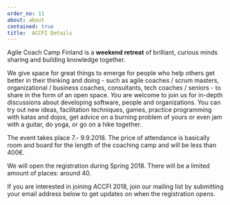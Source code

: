 ```yaml
---
order_no: 11
about: about
contained: true
title:  ACCFI Details
---
```


Agile Coach Camp Finland is a **weekend retreat** of brilliant, curious minds sharing and building knowledge together.

We give space for great things to emerge for people who help others get better in their thinking and doing - such as agile coaches / scrum masters, organizational / business coaches, consultants, tech coaches / seniors - to share in the form of an open space. *You* are welcome to join us for in-depth discussions about developing software, people and organizations. You can try out new ideas, facilitation techniques, games, practice programming with katas and dojos, get advice on a burning problem of yours or even jam with a guitar, do yoga, or go on a hike together.

The event takes place 7.- 9.9.2018. The price of attendance is basically room and board for the length of the coaching camp and will be less than 400€. 

We will open the registration during Spring 2018. There will be a limited amount of places: around 40. 

If you are interested in joining ACCFI 2018, join our mailing list by submitting your email address below to get updates on when the registration opens.

